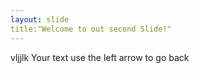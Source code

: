```yaml
---
layout: slide
title:"Welcome to out second Slide!"
---
```

vljjlk
Your text 
use the left arrow to go back
